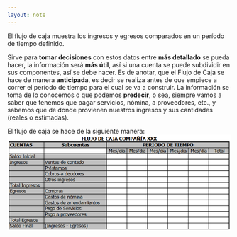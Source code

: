 ```yaml
---
layout: note
---
```


El flujo de caja muestra los ingresos y egresos comparados en un período de tiempo definido.

Sirve para **tomar decisiones** con estos datos entre **más detallado** se pueda hacer, la información será **más útil**, así si una cuenta se puede subdividir en sus componentes, así se debe hacer. Es de anotar, que el Flujo de Caja se hace de manera **anticipada**, es decir se realiza antes de que empiece a correr el período de tiempo para el cual se va a construir. La información se toma de lo conocemos o que podemos **predecir**, o sea, siempre vamos a saber que tenemos que pagar servicios, nómina, a proveedores, etc., y  sabemos que de donde provienen nuestros ingresos y sus cantidades (reales o estimadas).

El flujo de caja se hace de la siguiente manera:
![fec30514353051b145f4d07f03fade59.png](../../../img/caf2214690754c6c87ac08203b772527.png)